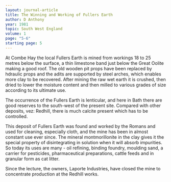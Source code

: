 ```yaml
---
layout: journal-article
title: The Winning and Working of Fullers Earth
author: D Anthony
year: 1981
topic: South West England
volume: 1
page: "5-6"
starting page: 5
---
```

At Combe Hay the local Fullers Earth is mined from workings 18 to 25 metres below the surface, a thin limestone band just below the Great Oolite making a good roof. The old wooden pit props have been replaced by hdraulic props and the adits are supported by steel arches, which enables more clay to be recovered. After mining the raw wet earth it is crushed, then dried to lower the moisture content and then milled to various grades of size according to its ultimate use.

The occurrence of the Fullers Earth is lenticular, and here in Bath there are good reserves to the south-west of the present site. Compared with other deposits, vez: Redhill, there is much calcite present which has to be controlled.

This deposit of Fullers Earth was found and worked by the Romans and used for cleaning, especially cloth, and the mine has been in almost constant use ever since. The mineral montmorillonite in the clay gives it the special property of disintegrating in solution when it will absorb impurities. So today its uses are many - oil refining, binding foundry, moulding sand, a carrier for pesticides, pharmaceutical preparations, cattle feeds and in granular form as cat litter.

Since the lecture, the owners, Laporte Industries, have closed the mine to concentrate production at the Redhill works.